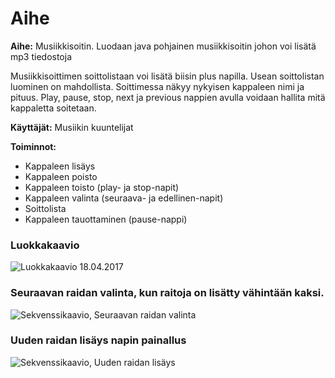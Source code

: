 # Aihe
**Aihe:** Musiikkisoitin. Luodaan java pohjainen musiikkisoitin johon voi lisätä mp3 tiedostoja

Musiikkisoittimen soittolistaan voi lisätä biisin plus napilla.
Usean soittolistan luominen on mahdollista.
Soittimessa näkyy nykyisen kappaleen nimi ja pituus.
Play, pause, stop, next ja previous nappien avulla voidaan hallita mitä kappaletta soitetaan.

**Käyttäjät:** Musiikin kuuntelijat

**Toiminnot:**
- Kappaleen lisäys
- Kappaleen poisto
- Kappaleen toisto (play- ja stop-napit)
- Kappaleen valinta (seuraava- ja edellinen-napit)
- Soittolista
- Kappaleen tauottaminen (pause-nappi)

### Luokkakaavio
![Luokkakaavio 18.04.2017](https://raw.githubusercontent.com/Rsl1122/NMPlayer/master/dokumentaatio/luokkakaavio18042017.jpg)
### Seuraavan raidan valinta, kun raitoja on lisätty vähintään kaksi.
![Sekvenssikaavio, Seuraavan raidan valinta](https://raw.githubusercontent.com/Rsl1122/NMPlayer/master/dokumentaatio/Sekvenssikaavio_nextTrack.jpg)
### Uuden raidan lisäys napin painallus
![Sekvenssikaavio, Uuden raidan lisäys](https://raw.githubusercontent.com/Rsl1122/NMPlayer/master/dokumentaatio/Sekvenssikaavio_AddTrackButton.jpg)
